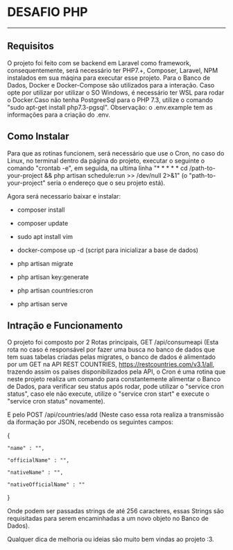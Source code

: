 <h1> DESAFIO PHP </h1>

<hr>
<h2> Requisitos </h2>

O projeto foi feito com se backend em Laravel como framework, consequentemente, será necessário ter PHP7.+, Composer, Laravel, NPM instalados em sua máqina para executar esse projeto. Para o Banco de Dados, Docker e Docker-Compose são utilizados para a interação. Caso opte por utilizar por utilizar o SO Windows, é necessário ter WSL para rodar o Docker.Caso não tenha PostgreeSql para o PHP 7.3, utilize o comando "sudo apt-get install php7.3-pgsql". Observação: o .env.example tem as informações para a criação do .env.

<h2> Como Instalar </h2>

Para que as rotinas funcionem, será necessário que use o Cron, no caso do Linux, no terminal dentro da página do projeto, executar o seguinte o comando "crontab -e", em seguida, na ultima linha "* * * * * cd /path-to-your-project && php artisan schedule:run >> /dev/null 2>&1" (o "path-to-your-project" seria o endereço que o seu projeto está).

Agora será necessario baixar e instalar: 

* composer install

* composer update

* sudo apt install vim 

* docker-compose up -d (script para inicializar a base de dados)

* php artisan migrate

* php artisan key:generate

* php artisan countries:cron

* php artisan serve

<h2> Intração e Funcionamento </h2>

O projeto foi composto por 2 Rotas principais, GET /api/consumeapi (Esta rota no caso é responsável por fazer uma busca no banco de dados que tem suas tabelas criadas pelas migrates, o banco de dados é alimentado por um GET na API REST COUNTRIES, https://restcountries.com/v3.1/all, trazendo assim os países disponibilizados pela API, o Cron é uma rotina que neste projeto realiza um comando para constantemente alimentar o Banco de Dados, para verificar seu status após rodar, pode utilizar o "service cron status", caso ele não execute, utilize o "service cron start" e execute o "service cron status" novamente). 

E pelo POST /api/countries/add (Neste caso essa rota realiza a transmissão da iformação por JSON, recebendo os seguintes campos:

{
	
    "name" : "",
    
	"officialName" : "",
    
	"nativeName" : "",
    
	"nativeOfficialName" : ""	
    
}

Onde podem ser passadas strings de até 256 caracteres, essas Strings são requisitadas para serem encaminhadas a um novo objeto no Banco de Dados).

Qualquer dica de melhoria ou ideias são muito bem vindas ao projeto :3.
